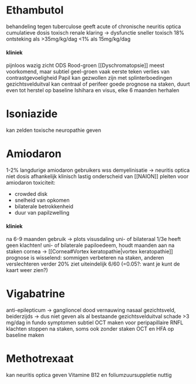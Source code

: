 # Ethambutol
behandeling tegen tuberculose
geeft acute of chronische neuritis optica
cumulatieve dosis toxisch
renale klaring -> dysfunctie sneller toxisch
18% ontsteking als >35mg/kg/dag
<1% als 15mg/kg/dag

#### kliniek
pijnloos wazig zicht ODS
Rood-groen [[Dyschromatopsie]] meest voorkomend, maar subtiel geel-groen vaak eerste teken
verlies van contrastgevoeligheid
Papil kan gezwollen zijn met splinterboedingen
gezichtsvelduitval kan centraal of perifeer
goede prognose na staken, duurt even tot herstel
op baseline Ishihara en visus, elke 6 maanden herhalen

# Isoniazide
kan zelden toxische neuropathie geven

# Amiodaron
1-2% langdurige amiodaron gebruikers
wss demyelinisatie -> neuritis optica
niet dosis afhankelijk
klinisch lastig onderscheid van [[NAION]]
pleiten voor amiodaron toxiciteit:
- crowded disk
- snelheid van opkomen
- bilaterale betrokkenheid
- duur van papilzwelling

#### kliniek
na 6-9 maanden gebruik -> plots visusdaling uni- of bilateraal
1/3e heeft geen klachten!
uni- of bilaterale papiloedeem, houdt maanden aan na staken
cornea -> [[Cornea#Vortex keratopathie|vortex keratopathie]] 
prognose is wisselend: sommigen verbeteren na staken, anderen verslechteren verder
20% ziet uiteindelijk 6/60 (=0.05?: want je kunt de kaart weer zien?)


# Vigabatrine
anti-epilepticum -> ganglioncel dood
vernauwing nasaal gezichtsveld, beiderzijds -> dus niet geven als al bestaande gezichtsvelduitval
schade >3 mg/dag
in fundo symptomen subtiel
OCT maken voor peripapillaire RNFL
klachten stoppen na staken, soms ook zonder staken
OCT en HFA op baseline maken

# Methotrexaat 
kan neuritis optica geven
Vitamine B12 en foliumzuursuppletie nuttig


